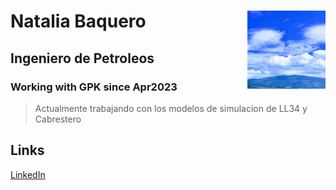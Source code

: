 # Natalia Baquero <img style="float: right;" src="Image.jpeg" width="125" height="125">



## Ingeniero de Petroleos
### Working with GPK since Apr2023
> Actualmente trabajando con los modelos de simulacion de LL34 y Cabrestero



## Links
<a href="(https://co.linkedin.com/in/natalia-baquero-401b101ba" target="_blank">LinkedIn</a>

